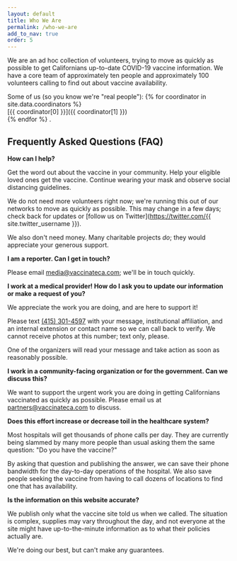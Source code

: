 ```yaml
---
layout: default
title: Who We Are
permalink: /who-we-are
add_to_nav: true
order: 5
---
```


We are an ad hoc collection of volunteers, trying to move as quickly as possible
to get Californians up-to-date COVID-19 vaccine information. We have a core team
of approximately ten people and approximately 100 volunteers calling to find out
about vaccine availability.

Some of us (so you know we're "real people"): <span id="people-list">
{% for coordinator in site.data.coordinators %}\
[{{ coordinator[0] }}]({{ coordinator[1] }})\
{% endfor %} </span>.

<h2 class="text-2xl font-bold leading-tight text-gray-900">
Frequently Asked Questions (FAQ)
</h2>

**How can I help?**

Get the word out about the vaccine in your community. Help your eligible loved
ones get the vaccine. Continue wearing your mask and observe social distancing
guidelines.

We do not need more volunteers right now; we're running this out of our networks
to move as quickly as possible. This may change in a few days; check back for
updates or [follow us on Twitter](https://twitter.com/{{ site.twitter_username
}}).

We also don't need money. Many charitable projects _do_; they would appreciate
your generous support.

**I am a reporter. Can I get in touch?**

Please email [media@vaccinateca.com](mailto:media@vaccinateca.com); we'll be in
touch quickly.

**I work at a medical provider! How do I ask you to update our information or
make a request of you?**

We appreciate the work you are doing, and are here to support it!

Please text [(415) 301-4597](tel:+14153014597) with your message, institutional
affiliation, and an internal extension or contact name so we can call back to
verify. We cannot receive photos at this number; text only, please.

One of the organizers will read your message and take action as soon as
reasonably possible.

**I work in a community-facing organization or for the government. Can we
discuss this?**

We want to support the urgent work you are doing in getting Californians
vaccinated as quickly as possible. Please email us at
[partners@vaccinateca.com](mailto:partners@vaccinateca.com) to discuss.

**Does this effort increase or decrease toil in the healthcare system?**

Most hospitals will get thousands of phone calls per day. They are currently
being slammed by many more people than usual asking them the same question: "Do
you have the vaccine?"

By asking that question and publishing the answer, we can save their phone
bandwidth for the day-to-day operations of the hospital. We also save people
seeking the vaccine from having to call dozens of locations to find one that has
availability.

**Is the information on this website accurate?**

We publish only what the vaccine site told us when we called. The situation is
complex, supplies may vary throughout the day, and not everyone at the site
might have up-to-the-minute information as to what their policies actually are.

We're doing our best, but can't make any guarantees.

<script>
// From https://stackoverflow.com/a/12646864
function shuffleArray(array) {
  for (let i = array.length - 1; i > 0; i--) {
    const j = Math.floor(Math.random() * (i + 1));
    [array[i], array[j]] = [array[j], array[i]];
  }
}

const peopleElements = [...document.querySelectorAll('#people-list a')];
const peopleListElement = document.querySelector("#people-list");

shuffleArray(peopleElements);
peopleListElement.innerHTML = "";
for (let i = 0; i < peopleElements.length; ++i) {
  const personElement = peopleElements[i];

  peopleListElement.insertBefore(personElement, null);
  if (i !== peopleElements.length - 1) {
    const separatorNode = document.createTextNode(", ");
    peopleListElement.insertBefore(separatorNode, null);
  }
}
</script>
